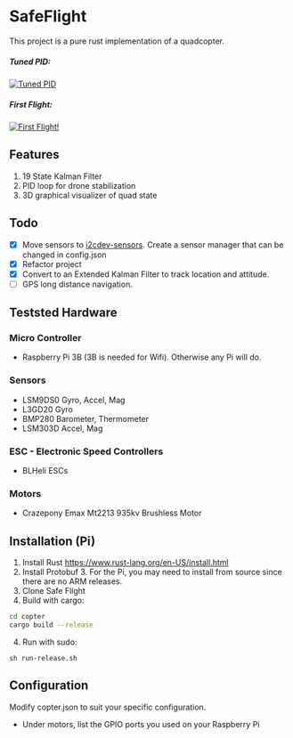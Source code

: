 # SafeFlight
This project is a pure rust implementation of a quadcopter.

##### Tuned PID:
[![Tuned PID](http://img.youtube.com/vi/ZvyTtImR9pY/0.jpg)](https://www.youtube.com/watch?v=ZvyTtImR9pY)
##### First Flight:
[![First Flight!](http://img.youtube.com/vi/_O6T4tCpLQM/0.jpg)](https://www.youtube.com/watch?v=_O6T4tCpLQM)

## Features
1) 19 State Kalman Filter
2) PID loop for drone stabilization
3) 3D graphical visualizer of quad state

## Todo
- [x] Move sensors to [i2cdev-sensors](https://github.com/martindeegan/i2cdev-sensors). Create a sensor manager that can be changed in config.json
- [x] Refactor project
- [x] Convert to an Extended Kalman Filter to track location and attitude.
- [ ] GPS long distance navigation.

## Teststed Hardware
### Micro Controller
- Raspberry Pi 3B (3B is needed for Wifi). Otherwise any Pi will do.

### Sensors
- LSM9DS0 Gyro, Accel, Mag
- L3GD20 Gyro
- BMP280 Barometer, Thermometer
- LSM303D Accel, Mag

### ESC - Electronic Speed Controllers
- BLHeli ESCs

### Motors
- Crazepony Emax Mt2213 935kv Brushless Motor

## Installation (Pi)
1) Install Rust https://www.rust-lang.org/en-US/install.html
2) Install Protobuf 3. For the Pi, you may need to install from source since there are no ARM releases.
3) Clone Safe Flight
3) Build with cargo:
```bash
cd copter
cargo build --release
```
4) Run with sudo:
```
sh run-release.sh
```

## Configuration
Modify copter.json to suit your specific configuration.
- Under motors, list the GPIO ports you used on your Raspberry Pi
